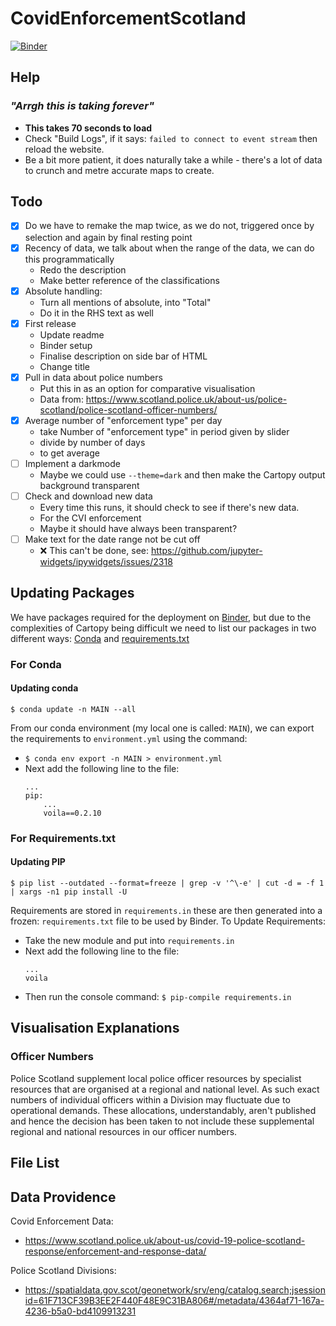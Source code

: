 # CovidEnforcementScotland

[![Binder](https://mybinder.org/badge_logo.svg)](https://mybinder.org/v2/gh/groegercesg/CovidEnforcementScotland/HEAD?urlpath=voila%2Frender%2Fvoila_map.ipynb)

## Help

### *"Arrgh this is taking forever"*

- **This takes 70 seconds to load**
- Check "Build Logs", if it says: `failed to connect to event stream` then reload the website.
- Be a bit more patient, it does naturally take a while - there's a lot of data to crunch and metre accurate maps to create.

## Todo

- [x] Do we have to remake the map twice, as we do not, triggered once by selection and again by final resting point
- [x] Recency of data, we talk about when the range of the data, we can do this programmatically
    - Redo the description
    - Make better reference of the classifications
- [x] Absolute handling:
    - Turn all mentions of absolute, into "Total"
    - Do it in the RHS text as well
- [x] First release
    - Update readme
    - Binder setup
    - Finalise description on side bar of HTML
    - Change title
- [x] Pull in data about police numbers
    - Put this in as an option for comparative visualisation
    - Data from: https://www.scotland.police.uk/about-us/police-scotland/police-scotland-officer-numbers/
- [x] Average number of "enforcement type" per day
    - take Number of "enforcement type" in period given by slider
    - divide by number of days
    - to get average
- [ ] Implement a darkmode
    - Maybe we could use `--theme=dark` and then make the Cartopy output background transparent
- [ ] Check and download new data
    - Every time this runs, it should check to see if there's new data.
    - For the CVI enforcement
    - Maybe it should have always been transparent?
- [ ] Make text for the date range not be cut off
    - ❌ This can't be done, see: https://github.com/jupyter-widgets/ipywidgets/issues/2318

## Updating Packages

We have packages required for the deployment on [Binder](https://mybinder.org/), but due to the complexities of Cartopy being difficult we need to list our packages in two different ways: [Conda](https://docs.conda.io/en/latest/) and [requirements.txt](https://github.com/binder-examples/requirements)

### For Conda

#### Updating conda

`$ conda update -n MAIN --all`

From our conda environment (my local one is called: `MAIN`), we can export the requirements to `environment.yml` using the command:

- `$ conda env export -n MAIN > environment.yml`
- Next add the following line to the file:
    ```
    ...
    pip:
        ...
        voila==0.2.10
    ```

### For Requirements.txt

#### Updating PIP

`$ pip list --outdated --format=freeze | grep -v '^\-e' | cut -d = -f 1  | xargs -n1 pip install -U`

Requirements are stored in `requirements.in` these are then generated into a frozen: `requirements.txt` file to be used by Binder. To Update Requirements:

- Take the new module and put into `requirements.in`
- Next add the following line to the file:
    ```
    ...
    voila
    ```
- Then run the console command: `$ pip-compile requirements.in`

## Visualisation Explanations

### Officer Numbers

Police Scotland supplement local police officer resources by specialist resources that are organised at a regional and national level. As such exact numbers of individual officers within a Division may fluctuate due to operational demands. These allocations, understandably, aren't published and hence the decision has been taken to not include these supplemental regional and national resources in our officer numbers.

## File List

## Data Providence

Covid Enforcement Data: 
- https://www.scotland.police.uk/about-us/covid-19-police-scotland-response/enforcement-and-response-data/

Police Scotland Divisions: 
- https://spatialdata.gov.scot/geonetwork/srv/eng/catalog.search;jsessionid=61F713CF39B3EE2F440F48E9C31BA806#/metadata/4364af71-167a-4236-b5a0-bd4109913231

